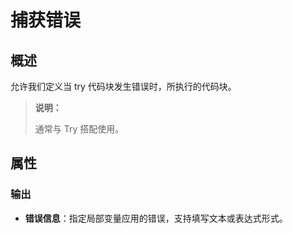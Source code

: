 # 捕获错误

## 概述

允许我们定义当 try 代码块发生错误时，所执行的代码块。

> **说明：**
>
> 通常与 Try 搭配使用。

## 属性

### 输出

- **错误信息**：指定局部变量应用的错误，支持填写文本或表达式形式。
